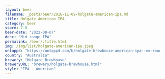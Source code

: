 ```yaml
---
layout: beer
filename: _posts/beer/2016-11-09-holgate-american-ipa.md
title: Holgate American IPA
category: beer
score: 7.5
beer-date: "2022-08-07"
desc: "Mid range IPA"
permalink: /beer/:title.html
img: /img/list/holgate-american-ipa.jpeg
untappd: "https://untappd.com/b/holgate-brewhouse-american-ipa--ex-road-trip-/28311"
country: "Australia"
brewery: "Holgate Brewhouse"
breweryURL: "brewery/holgate-brewhouse.html"
style: "IPA - American"
---
```

